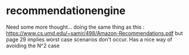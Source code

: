 # recommendationengine

Need some more thought... doing the same thing as this : https://www.cs.umd.edu/~samir/498/Amazon-Recommendations.pdf but page 29 implies worst case scenarios don't occur. Has a nice way of avoiding the N^2 case
